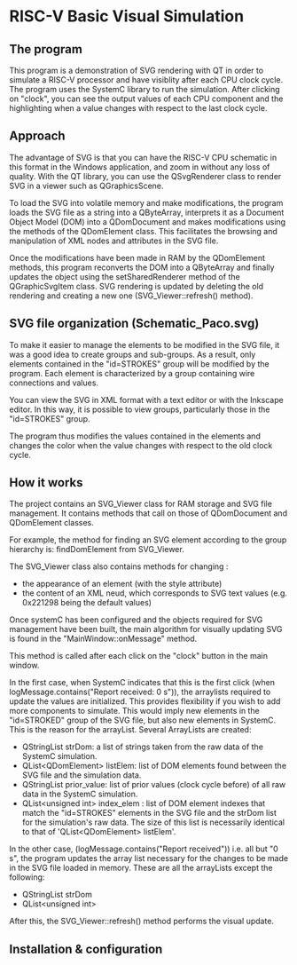 RISC-V Basic Visual Simulation
=======

The program
-----------
This program is a demonstration of SVG rendering with QT in order to simulate a RISC-V processor and have visiblity after each CPU clock cycle. 
The program uses the SystemC library to run the simulation.
After clicking on "clock", you can see the output values of each CPU component and the highlighting when a value changes with respect to the last clock cycle.

Approach
-----------
The advantage of SVG is that you can have the RISC-V CPU schematic in this format in the Windows application, and zoom in without any loss of quality.
With the QT library, you can use the QSvgRenderer class to render SVG in a viewer such as QGraphicsScene.

To load the SVG into volatile memory and make modifications, the program loads the SVG file as a string into a QByteArray, interprets it as a Document Object Model (DOM) into a QDomDocument and makes modifications using the methods of the QDomElement class. This facilitates the browsing and manipulation of XML nodes and attributes in the SVG file.

Once the modifications have been made in RAM by the QDomElement methods, this program reconverts the DOM into a QByteArray and finally updates the object using the setSharedRenderer method of the QGraphicSvgItem class.
SVG rendering is updated by deleting the old rendering and creating a new one (SVG_Viewer::refresh() method).


SVG file organization (Schematic_Paco.svg)
-----------
To make it easier to manage the elements to be modified in the SVG file, it was a good idea to create groups and sub-groups.
As a result, only elements contained in the "id=STROKES" group will be modified by the program.
Each element is characterized by a group containing wire connections and values.

You can view the SVG in XML format with a text editor or with the Inkscape editor.
In this way, it is possible to view groups, particularly those in the "id=STROKES" group.

The program thus modifies the values contained in the elements and changes the color when the value changes with respect to the old clock cycle.

How it works
-----------
The project contains an SVG_Viewer class for RAM storage and SVG file management. It contains methods that call on those of QDomDocument and QDomElement classes.

For example, the method for finding an SVG element according to the group hierarchy is: findDomElement from SVG_Viewer. 

The SVG_Viewer class also contains methods for changing :
* the appearance of an element (with the style attribute)
* the content of an XML neud, which corresponds to SVG text values (e.g. 0x221298 being the default values)


Once systemC has been configured and the objects required for SVG management have been built, the main algorithm for visually updating SVG is found in the "MainWindow::onMessage" method.

This method is called after each click on the "clock" button in the main window.

In the first case, when SystemC indicates that this is the first click (when logMessage.contains("Report received: 0 s")), the arraylists required to update the values are initialized. This provides flexibility if you wish to add more components to simulate. This would imply new elements in the "id=STROKED" group of the SVG file, but also new elements in SystemC. This is the reason for the arrayList.
Several ArrayLists are created: 
* QStringList strDom: a list of strings taken from the raw data of the SystemC simulation.
* QList\<QDomElement\> listElem: list of DOM elements found between the SVG file and the simulation data.
* QStringList prior_value: list of prior values (clock cycle before) of all raw data in the SystemC simulation.
* QList\<unsigned int\> index_elem : list of DOM element indexes that match the "id=STROKES" elements in the SVG file and the strDom list for the simulation's raw data. The size of this list is necessarily identical to that of 'QList\<QDomElement\> listElem'.

In the other case, (logMessage.contains("Report received")) i.e. all but "0 s", the program updates the array list necessary for the changes to be made in the SVG file loaded in memory.
These are all the arrayLists except the following: 
* QStringList strDom
* QList\<unsigned int\>

After this, the SVG_Viewer::refresh() method performs the visual update.

Installation & configuration
-----------
